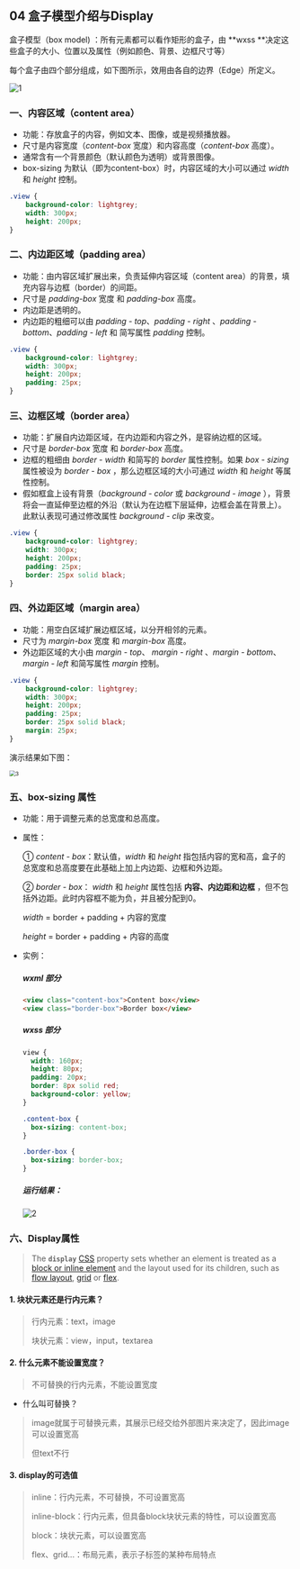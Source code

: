 ## 04 盒子模型介绍与Display

盒子模型（box model) ：所有元素都可以看作矩形的盒子，由 **wxss **决定这些盒子的大小、位置以及属性（例如颜色、背景、边框尺寸等）

每个盒子由四个部分组成，如下图所示，效用由各自的边界（Edge）所定义。

![1](image\1.gif)

### 一、内容区域（content area）

- 功能：存放盒子的内容，例如文本、图像，或是视频播放器。
- 尺寸是内容宽度（*content-box* 宽度）和内容高度（*content-box* 高度）。
- 通常含有一个背景颜色（默认颜色为透明）或背景图像。
- box-sizing 为默认（即为content-box）时，内容区域的大小可以通过 *width* 和 *height* 控制。

```css
.view {
    background-color: lightgrey;
    width: 300px;
    height: 200px;
}
```



### 二、内边距区域（padding area）

- 功能：由内容区域扩展出来，负责延伸内容区域（content area）的背景，填充内容与边框（border）的间距。
- 尺寸是 *padding-box* 宽度 和 *padding-box* 高度。
- 内边距是透明的。
- 内边距的粗细可以由 *padding - top*、*padding - right* 、*padding - bottom*、*padding - left* 和 简写属性 *padding* 控制。

```css
.view {
    background-color: lightgrey;
    width: 300px;
	height: 200px;
    padding: 25px;
}
```



### 三、边框区域（border area）

- 功能：扩展自内边距区域，在内边距和内容之外，是容纳边框的区域。
- 尺寸是 *border-box* 宽度 和 *border-box* 高度。
- 边框的粗细由 *border - width* 和简写的  *border* 属性控制。如果 *box - sizing* 属性被设为 *border - box* ，那么边框区域的大小可通过 *width* 和 *height* 等属性控制。
- 假如框盒上设有背景（*background - color* 或 *background - image* ），背景将会一直延伸至边框的外沿（默认为在边框下层延伸，边框会盖在背景上）。此默认表现可通过修改属性 *background - clip* 来改变。

```css
.view {
    background-color: lightgrey;
    width: 300px;
	height: 200px;
    padding: 25px;
    border: 25px solid black;
}
```



### 四、外边距区域（margin area）

- 功能：用空白区域扩展边框区域，以分开相邻的元素。
- 尺寸为 *margin-box* 宽度 和 *margin-box* 高度。
- 外边距区域的大小由 *margin - top*、 *margin - right* 、*margin - bottom*、*margin - left* 和简写属性 *margin* 控制。

```css
.view {
    background-color: lightgrey;
    width: 300px;
	height: 200px;
    padding: 25px;
    border: 25px solid black;
	margin: 25px;
}
```

演示结果如下图：

<img src="image\3.png" alt="3" style="zoom:67%;" />

### 五、box-sizing 属性

- 功能：用于调整元素的总宽度和总高度。

- 属性：

  ① *content - box*：默认值，*width* 和 *height* 指包括内容的宽和高，盒子的总宽度和总高度要在此基础上加上内边距、边框和外边距。

  ② *border - box*： *width* 和 *height* 属性包括 **内容、内边距和边框** ，但不包括外边距。此时内容框不能为负，并且被分配到0。 

  *width* = border + padding + 内容的宽度

  *height* = border + padding + 内容的高度

- 实例：

  ##### **wxml 部分**

  ```html
  <view class="content-box">Content box</view>
  <view class="border-box">Border box</view>
  ```

  ##### wxss 部分

  ```css
  view {
    width: 160px;
    height: 80px;
    padding: 20px;
    border: 8px solid red;
    background-color: yellow;
  }
  
  .content-box {
    box-sizing: content-box;
  }
  
  .border-box {
    box-sizing: border-box;
  }
  ```

  ##### 运行结果：

  ![2](image\2.png)

### 六、Display属性

> The **`display`** [CSS](https://developer.mozilla.org/en-US/docs/Web/CSS) property sets whether an element is treated as a [block or inline element](https://developer.mozilla.org/en-US/docs/Web/CSS/CSS_Flow_Layout) and the layout used for its children, such as [flow layout](https://developer.mozilla.org/en-US/docs/Web/CSS/CSS_Flow_Layout), [grid](https://developer.mozilla.org/en-US/docs/Web/CSS/CSS_Grid_Layout) or [flex](https://developer.mozilla.org/en-US/docs/Web/CSS/CSS_Flexible_Box_Layout).

#### 1. 块状元素还是行内元素？

> 行内元素：text，image
>
> 块状元素：view，input，textarea

#### 2. 什么元素不能设置宽度？

> 不可替换的行内元素，不能设置宽度

- 什么叫可替换？

> image就属于可替换元素，其展示已经交给外部图片来决定了，因此image可以设置宽高
>
> 但text不行

#### 3. display的可选值

> inline：行内元素，不可替换，不可设置宽高
>
> inline-block：行内元素，但具备block块状元素的特性，可以设置宽高
>
> block：块状元素，可以设置宽高
>
> flex、grid...：布局元素，表示子标签的某种布局特点